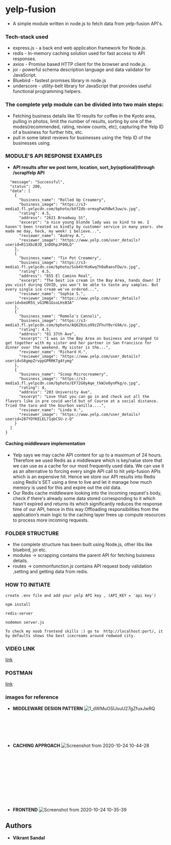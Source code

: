 # yelp-fusion
* A simple module written in node.js to fetch data from yelp-fusion API's.
### Tech-stack used
* express.js - a back end web application framework for Node.js.
* redis - In-memory caching solution used for fast access to API responses.
* axios - Promise based HTTP client for the browser and node.js.
* joi - powerful schema description language and data validator for JavaScript.
* Bluebird - fastest promises library in node.js
* underscore - utility-belt library for JavaScript that provides useful functional programming helpers.



### The complete yelp module can be divided into two main steps:

* Fetching business details like 10 results for coffee in the Kyoto area, pulling in photos, limit the number of results, sorting by one of the modes(recommended, rating, review counts, etc), capturing the Yelp ID of a business for further hits, etc.
* pull in some latest reviews for businesses using the Yelp ID of the businesses using.


### MODULE'S API RESPONSE EXAMPLES
   * **API results after we post term, location, sort_by(optional)through /scrapYelp API**
```{
  "message": "Successful",
  "status": 200,
  "data": [
    {
      "business_name": "Rolled Up Creamery",
      "business_image": "https://s3-media3.fl.yelpcdn.com/bphoto/bXfZdb-ormsgFwUhBwtJuw/o.jpg",
      "rating": 4.5,
      "address": "2621 Broadway St",
      "excerpt": "a nice young blonde lady was so kind to me. I haven't been treated so kindly by customer service in many years. she made me day, heck, my week! i believe...",
      "reviewer_name": "Audrey A.",
      "reviewer_image": "https://www.yelp.com/user_details?userid=R11XbzBJD_1nDOhpJF00LQ"
    },
    {
      "business_name": "Tin Pot Creamery",
      "business_image": "https://s3-media1.fl.yelpcdn.com/bphoto/Ssb4VrKoKwq7h0aRaosFDw/o.jpg",
      "rating": 4.5,
      "address": "855 El Camino Real",
      "excerpt": "The best ice cream in the Bay Area, hands down! If you visit during COVID, you won't be able to taste any samples. But every single ice cream we've ordered...",
      "reviewer_name": "Sophie S.",
      "reviewer_image": "https://www.yelp.com/user_details?userid=beUR5S_vG1M61GsoLHsB3A"
    },
    {
      "business_name": "Romolo's Cannoli",
      "business_image": "https://s3-media3.fl.yelpcdn.com/bphoto/AQ6Z0zLo99zZFhuY0vrG9A/o.jpg",
      "rating": 4.5,
      "address": "81 37th Ave",
      "excerpt": "I was in the Bay Area on business and arranged to get together with my sister and her partner in San Francisco for dinner over the weekend. My sister is the...",
      "reviewer_name": "Richard H.",
      "reviewer_image": "https://www.yelp.com/user_details?userid=S6gmpZrvppGPRRKTg4tymg"
    },
    {
      "business_name": "Scoop Microcreamery",
      "business_image": "https://s3-media3.fl.yelpcdn.com/bphoto/EF72G0yAqe_tkWJo0ynPkg/o.jpg",
      "rating": 4,
      "address": "203 University Ave",
      "excerpt": "Love that you can go in and check out all the flavors like in pre covid world but of Course at a social distance. Tried the taro and the bourbon vanilla....",
      "reviewer_name": "Linda H.",
      "reviewer_image": "https://www.yelp.com/user_details?userid=287YDYKELEL71qbCSU-z-Q"
    }
  ]
}
```

####  Caching middleware implementation
* Yelp says we may cache API content for up to a maximum of 24 hours. Therefore we used Redis as a middleware which is key/value store that we can use as a cache for our most frequently used data. We can use it as an alternative to forcing every single API call to hit yelp-fusion APIs which is an expensive hit. Hence we store our API results into Redis using Redis's SET using a time to live and let it manage how much memory is used for this and expire out the old data. 
* Our Redis cache middleware looking into the incoming request's body, check if there's already some data stored corresponding to it which hasn't expired and returns its which significantly reduces the response time of our API, hence in this way Offloading responsibilities from the application’s main logic to the caching layer frees up compute resources to process more incoming requests.



 ### FOLDER STRUCTURE
 * the complete structure has been built using Node.js, other libs like bluebird, joi etc.
 * modules -> scrapping  contains the parent API for fetching buisness details.
 * routes -> commonfunction.js contains API request body validation ,setting and getting data from redis.

### HOW TO INITIATE 
```
create .env file and add your yelp API key , (API_KEY = 'api key')
```
```
npm install
```
```
redis-server
```
```
nodemon server.js
```
```
To check my noob frontend skills :) go to  http://localhost:port/, it by defaults shows the best icecreams around redwood city.
```
### VIDEO LINK
[link](https://www.loom.com/share/70e3ce842f3441f2b0fff8658111e705)

### POSTMAN
[link](https://www.getpostman.com/collections/f9b81a2f37eecba0058b)

### images for reference
* **MIDDLEWARE DESIGN PATTERN**
![1_dWMuOSIJsuU27gZfuxJwRQ](https://user-images.githubusercontent.com/38485799/97068549-0f66f880-15e6-11eb-8021-35f848500bda.png)<br /><br /><br /><br /><br /><br />

* **CACHING APPROACH**
![Screenshot from 2020-10-24 10-44-28](https://user-images.githubusercontent.com/38485799/97068545-0b3adb00-15e6-11eb-97fe-972e0105e9fc.png)<br /><br /><br /><br /><br /><br /><br /><br /><br /><br /><br />
* **FRONTEND**
![Screenshot from 2020-10-24 10-35-39](https://user-images.githubusercontent.com/38485799/97068544-070ebd80-15e6-11eb-8b3f-8ffabd251d30.png)


## Authors

* **Vikrant Sandal** 


